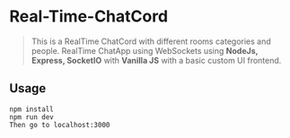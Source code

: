 # Real-Time-ChatCord
>This is a RealTime ChatCord with different rooms categories and people.
>RealTime ChatApp using WebSockets using **NodeJs, Express, SocketIO** with **Vanilla JS** with a basic custom UI frontend.

## Usage
```
npm install
npm run dev
Then go to localhost:3000
```




